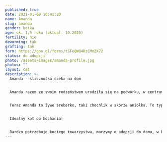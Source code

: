 ```yaml
---
published: true
date: 2021-01-09 10:41:20
name: Amanda
slug: amanda
gender: kotka
age: ok. 1,5 roku (aktual. 10.2020)
fertility: nie
deworming: tak
grafting: tak
form: https://goo.gl/forms/tSFeQWO4RzCMm2X72
status: do adopcji
photo: /assets/images/amanda-profile.jpg
photos: ""
layout: cat
description: >-
  Amanda - ślicznotka czeka na dom


  Amanda razem ze swoim rodzeństwem urodziła się na podwórku, w centrum miasta… nie miałaby szans na przeżycie. Trafiła pod opiekę fundacji, a potem do domu tymczasowego.


  Teraz Amanda to żywe sreberko, taki chochlik w skórze aniołka. To typ eksploratora, pierwsza wszędzie zajrzy, wszędzie wejdzie, zdobędzie dotąd niezdobyte miejsca. Uwielbia inne koty, jest wesoła, a zabawa piłeczkami i wędką to jej żywioł. Przy tym jest to niesamowicie miziasta i tulaśna kotka, mruczy jak tylko się na nią spojrzy.


  Idealny kot do kochania!


  Bardzo potrzebuje kociego towarzystwa, marzymy o adopcji do domu, w którym będzie miała kociego towarzysza.
---
```

